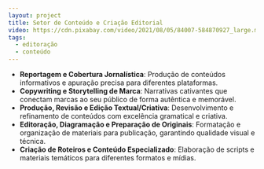 ```yaml
---
layout: project
title: Setor de Conteúdo e Criação Editorial
video: https://cdn.pixabay.com/video/2021/08/05/84007-584870927_large.mp4 
tags:
  - editoração
  - conteúdo
---
```

- **Reportagem e Cobertura Jornalística**: Produção de conteúdos informativos e apuração precisa para diferentes plataformas.
- **Copywriting e Storytelling de Marca**: Narrativas cativantes que conectam marcas ao seu público de forma autêntica e memorável.
- **Produção, Revisão e Edição Textual/Criativa**: Desenvolvimento e refinamento de conteúdos com excelência gramatical e criativa.
- **Editoração, Diagramação e Preparação de Originais**: Formatação e organização de materiais para publicação, garantindo qualidade visual e técnica.
- **Criação de Roteiros e Conteúdo Especializado**: Elaboração de scripts e materiais temáticos para diferentes formatos e mídias.
